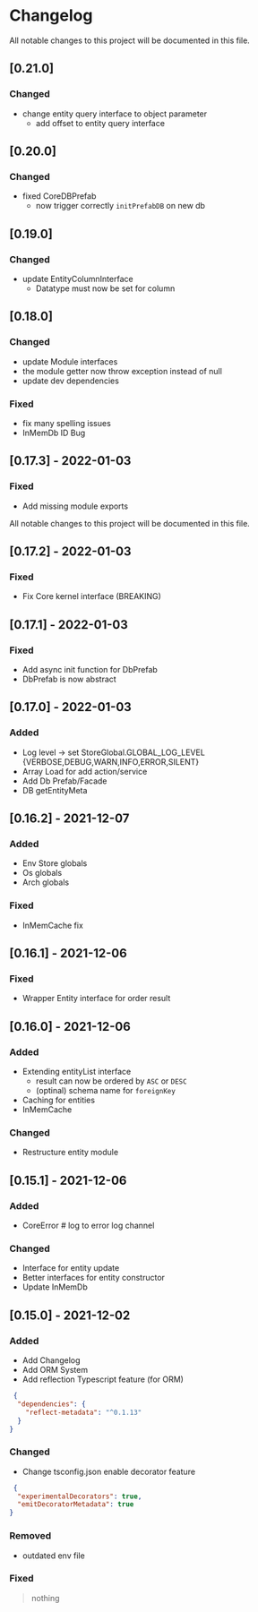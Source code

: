 # Changelog
All notable changes to this project will be documented in this file.
## [0.21.0]

### Changed
- change entity query interface to object parameter 
  - add offset to entity query interface

## [0.20.0]

### Changed
- fixed CoreDBPrefab
  - now trigger correctly `initPrefabDB` on new db
## [0.19.0] 

### Changed
- update EntityColumnInterface
  - Datatype must now be set for column
## [0.18.0] 

### Changed
- update Module interfaces
- the module getter now throw exception instead of null
- update dev dependencies
### Fixed
- fix many spelling issues
- InMemDb ID Bug 

## [0.17.3] - 2022-01-03

### Fixed 
- Add missing module exports 
 
All notable changes to this project will be documented in this file.
## [0.17.2] - 2022-01-03

### Fixed 
- Fix Core kernel interface (BREAKING)
 
## [0.17.1] - 2022-01-03

### Fixed 
- Add async init function for DbPrefab
- DbPrefab is now abstract

## [0.17.0] - 2022-01-03

### Added 
- Log level -> set  StoreGlobal.GLOBAL_LOG_LEVEL {VERBOSE,DEBUG,WARN,INFO,ERROR,SILENT}
- Array Load for add action/service
- Add Db Prefab/Facade
- DB getEntityMeta

## [0.16.2] - 2021-12-07

### Added 
- Env Store globals 
- Os globals 
- Arch globals 
### Fixed
- InMemCache fix 

## [0.16.1] - 2021-12-06

### Fixed
- Wrapper Entity interface for order result

## [0.16.0] - 2021-12-06

### Added
- Extending entityList interface 
  - result can now be ordered by `ASC` or `DESC`
  - (optinal) schema name for `foreignKey`
- Caching for entities
- InMemCache
### Changed
- Restructure entity module
## [0.15.1] - 2021-12-06
### Added
- CoreError # log to error log channel
### Changed
- Interface for entity update 
- Better interfaces for entity constructor
- Update InMemDb

## [0.15.0] - 2021-12-02
### Added
- Add Changelog
- Add ORM System 
- Add reflection Typescript feature (for ORM)
````json
 {
  "dependencies": {
    "reflect-metadata": "^0.1.13"
  }
}
````

### Changed
- Change tsconfig.json enable decorator feature 
````json
 {
  "experimentalDecorators": true,
  "emitDecoratorMetadata": true
}
````


### Removed
- outdated env file 

### Fixed
> nothing 

